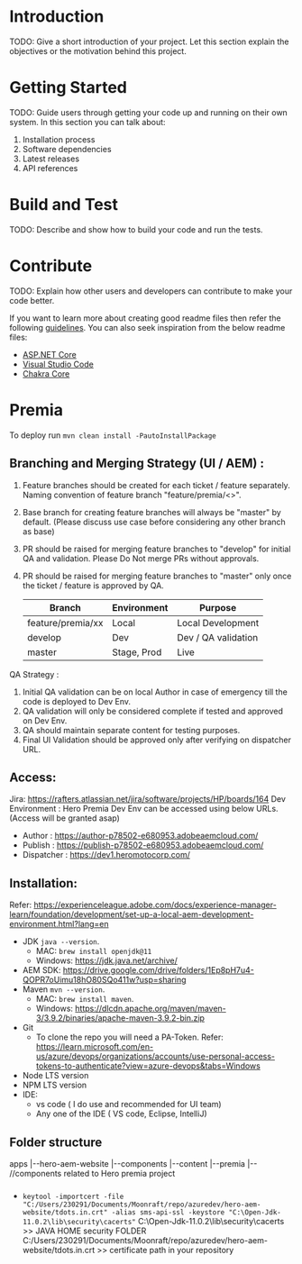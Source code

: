 # Introduction 
TODO: Give a short introduction of your project. Let this section explain the objectives or the motivation behind this project. 

# Getting Started
TODO: Guide users through getting your code up and running on their own system. In this section you can talk about:
1.	Installation process
2.	Software dependencies
3.	Latest releases
4.	API references

# Build and Test
TODO: Describe and show how to build your code and run the tests. 

# Contribute
TODO: Explain how other users and developers can contribute to make your code better. 

If you want to learn more about creating good readme files then refer the following [guidelines](https://docs.microsoft.com/en-us/azure/devops/repos/git/create-a-readme?view=azure-devops). You can also seek inspiration from the below readme files:
- [ASP.NET Core](https://github.com/aspnet/Home)
- [Visual Studio Code](https://github.com/Microsoft/vscode)
- [Chakra Core](https://github.com/Microsoft/ChakraCore)

# Premia 
To deploy run `mvn clean install -PautoInstallPackage`
## Branching and Merging Strategy (UI / AEM) : 

1. Feature branches should be created for each ticket / feature separately. Naming convention of feature branch "feature/premia/<<Ticket-Number>>". 
2. Base branch for creating feature branches will always be "master" by default. (Please discuss use case before considering any other branch as base)
3. PR should be raised for merging feature branches to "develop" for initial QA and validation. Please Do Not merge PRs without approvals. 
4. PR should be raised for merging feature branches to "master" only once the ticket / feature is approved by QA. 

    Branch              | Environment | Purpose
    --------------------|-------------|----------
    feature/premia/xx   | Local       | Local Development
    develop             | Dev         | Dev / QA validation
    master              | Stage, Prod | Live

QA Strategy : 
1. Initial QA validation can be on local Author in case of emergency till the code is deployed to Dev Env. 
2. QA validation will only be considered complete if tested and approved on Dev Env. 
3. QA should maintain separate content for testing purposes.
4. Final UI Validation should be approved only after verifying on dispatcher URL. 

## Access: 
Jira: https://rafters.atlassian.net/jira/software/projects/HP/boards/164
Dev Environment : 
Hero Premia Dev Env can be accessed using below URLs. (Access will be granted asap) 
- Author : https://author-p78502-e680953.adobeaemcloud.com/
- Publish : https://publish-p78502-e680953.adobeaemcloud.com/
- Dispatcher : https://dev1.heromotocorp.com/ 

## Installation:
Refer: https://experienceleague.adobe.com/docs/experience-manager-learn/foundation/development/set-up-a-local-aem-development-environment.html?lang=en 

- JDK `java --version`. 
    * MAC: `brew install openjdk@11`
    * Windows: https://jdk.java.net/archive/
- AEM SDK: https://drive.google.com/drive/folders/1Ep8pH7u4-QOPR7oUimu18hO80SQo411w?usp=sharing 
- Maven `mvn --version`. 
    * MAC: `brew install maven`.
    * Windows: https://dlcdn.apache.org/maven/maven-3/3.9.2/binaries/apache-maven-3.9.2-bin.zip
- Git  
    * To clone the repo you will need a PA-Token. Refer: https://learn.microsoft.com/en-us/azure/devops/organizations/accounts/use-personal-access-tokens-to-authenticate?view=azure-devops&tabs=Windows 
- Node LTS version
- NPM LTS version
- IDE:
    * vs code ( I do use and recommended for UI team)
    * Any one of the IDE ( VS code, Eclipse, IntelliJ)

## Folder structure
apps
|--hero-aem-website
    |--components
        |--content
            |--premia
                |-- //components related to Hero premia project

### 
- `keytool -importcert -file "C:/Users/230291/Documents/Moonraft/repo/azuredev/hero-aem-website/tdots.in.crt" -alias sms-api-ssl -keystore "C:\Open-Jdk-11.0.2\lib\security\cacerts"`
C:\Open-Jdk-11.0.2\lib\security\cacerts >> JAVA HOME security FOLDER 
C:/Users/230291/Documents/Moonraft/repo/azuredev/hero-aem-website/tdots.in.crt >> certificate path in your repository